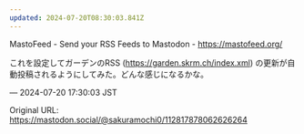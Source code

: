 ```yaml
---
updated: 2024-07-20T08:30:03.841Z
---
```


<p>MastoFeed - Send your RSS Feeds to Mastodon - <a href="https://mastofeed.org/" target="_blank" rel="nofollow noopener noreferrer" translate="no"><span class="invisible">https://</span><span class="">mastofeed.org/</span><span class="invisible"></span></a></p><p>これを設定してガーデンのRSS (<a href="https://garden.skrm.ch/index.xml" target="_blank" rel="nofollow noopener noreferrer" translate="no"><span class="invisible">https://</span><span class="">garden.skrm.ch/index.xml</span><span class="invisible"></span></a>) の更新が自動投稿されるようにしてみた。どんな感じになるかな。</p>

&mdash; 2024-07-20 17:30:03 JST

Original URL: https://mastodon.social/@sakuramochi0/112817878062626264
